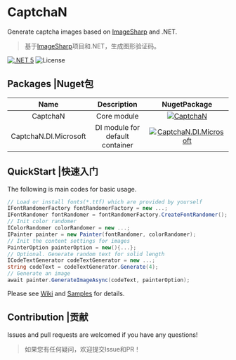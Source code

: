 # CaptchaN

[DotNetUrl]: https://dotnet.microsoft.com/download
[ImageSharpUrl]: https://github.com/SixLabors/ImageSharp
[CaptchaN-SvgUrl]: https://img.shields.io/nuget/v/CaptchaN.svg
[CaptchaN-NugetUrl]: https://www.nuget.org/packages/CaptchaN
[CaptchaN-DI-Microsoft-SvgUrl]: https://img.shields.io/nuget/v/CaptchaN.DI.Microsoft.svg
[CaptchaN-DI-Microsoft-NugetUrl]: https://www.nuget.org/packages/CaptchaN.DI.Microsoft

Generate captcha images based on [ImageSharp][ImageSharpUrl] and .NET.
>基于[ImageSharp][ImageSharpUrl]项目和.NET，生成图形验证码。

[![.NET 5](https://img.shields.io/badge/.NET-5.x-brightgreen)][DotNetUrl]
![License](https://img.shields.io/badge/License-MIT-green)

## Packages |Nuget包

|         Name          |           Description           |                                       NugetPackage                                       |
| :-------------------: | :-----------------------------: | :--------------------------------------------------------------------------------------: |
|       CaptchaN        |           Core module           |                    [![CaptchaN][CaptchaN-SvgUrl]][CaptchaN-NugetUrl]                     |
| CaptchaN.DI.Microsoft | DI module for default container | [![CaptchaN.DI.Microsoft][CaptchaN-DI-Microsoft-SvgUrl]][CaptchaN-DI-Microsoft-NugetUrl] |

## QuickStart |快速入门

The following is main codes for basic usage.

``` C#
// Load or install fonts(*.ttf) which are provided by yourself
IFontRandomerFactory fontRandomerFactory = new ...;
IFontRandomer fontRandomer = fontRandomerFactory.CreateFontRandomer();
// Init color randomer
IColorRandomer colorRandomer = new ...;
IPainter painter = new Painter(fontRandomer, colorRandomer);
// Init the content settings for images
PainterOption painterOption = new(){...};
// Optional. Generate random text for solid length
ICodeTextGenerator codeTextGenerator = new ...;
string codeText = codeTextGenerator.Generate(4);
// Generate an image
await painter.GenerateImageAsync(codeText, painterOption);
```

Please see [Wiki](https://github.com/LeaFrock/CaptchaN/wiki) and [Samples](https://github.com/LeaFrock/CaptchaN/tree/main/Samples) for details.

## Contribution |贡献

Issues and pull requests are welcomed if you have any questions!
>如果您有任何疑问，欢迎提交Issue和PR！
